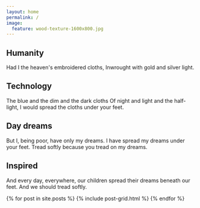 ```yaml
---
layout: home
permalink: /
image:
  feature: wood-texture-1600x800.jpg
---
```


<div class="tiles">

<div class="tile">
  <h2 class="post-title">Humanity</h2>
  <p class="post-excerpt">
    Had I the heaven's embroidered cloths, Inwrought with gold and silver light.   
  </p>
</div><!-- /.tile -->

<div class="tile">
  <h2 class="post-title">Technology</h2>
  <p class="post-excerpt">
    The blue and the dim and the dark cloths Of night and light and the half-light, I would spread the cloths under your feet.
  </p>
</div><!-- /.tile -->

<div class="tile">
  <h2 class="post-title">Day dreams</h2>
  <p class="post-excerpt">
    But I, being poor, have only my dreams.
    I have spread my dreams under your feet. Tread softly because you tread on my dreams.
  </p>
</div><!-- /.tile -->

<div class="tile">
  <h2 class="post-title">Inspired</h2>
  <p class="post-excerpt">
    And every day, everywhere, our children spread their dreams beneath our feet. And we should tread softly. 
  </p>
</div><!-- /.tile -->

</div><!-- /.tiles -->
<div class="tiles">
{% for post in site.posts %}
	{% include post-grid.html %}
{% endfor %}
</div><!-- /.tiles -->
